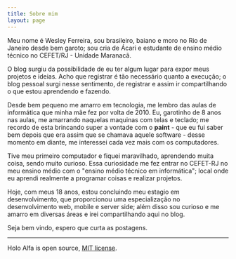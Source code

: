 ```yaml
---
title: Sobre mim
layout: page
---
```


Meu nome é Wesley Ferreira, sou brasileiro, baiano e moro no Rio de Janeiro desde bem garoto; sou cria de Ácari e estudante de ensino médio técnico no CEFET/RJ - Unidade Maranacã.

O blog surgiu da possibilidade de eu ter algum lugar para expor meus projetos e ideias. Acho que registrar é tão necessário quanto a execução; o blog pessoal surgi nesse sentimento, de registrar e assim ir compartilhando o que estou aprendendo e fazendo.

Desde bem pequeno me amarro em tecnologia, me lembro das aulas de informática que minha mãe fez por volta de 2010. Eu, garotinho de 8 anos nas aulas, me amarrando naquelas maquinas com telas e teclado; me recordo de esta brincando super a vontade com o **paint** - que eu fui saber bem depois que era assim que se chamava aquele software - desse momento em diante, me interessei cada vez mais com os computadores. 

Tive meu primeiro computador e fiquei maravilhado, aprendendo muita coisa, sendo muito curioso. Essa curiosidade me fez entrar no CEFET-RJ no meu ensino médio com o "ensino médio técnico em informática"; local onde eu aprendi realmente a programar coisas e realizar projetos. 

Hoje, com meus 18 anos, estou concluindo meu estagio em desenvolvimento, que proporcionou uma especialização no desenvolvimento web, mobile e server side; além disso sou curioso e me amarro em diversas áreas e irei compartilhando aqui no blog. 

Seja bem vindo, espero que curta as postagens.

---

Holo Alfa is open source, [MIT license](http://opensource.org/licenses/MIT).